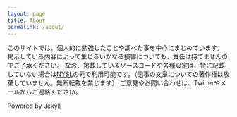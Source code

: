```yaml
---
layout: page
title: About
permalink: /about/
---
```


このサイトでは、個人的に勉強したことや調べた事を中心にまとめています。
掲示している内容によって生じるいかなる損害についても、責任は持てませんのでご了承ください。
なお、掲載しているソースコードや各種設定は、特に記載していない場合は[NYSL](http://www.kmonos.net/nysl/)の元で利用可能です。（記事の文章についての著作権は放棄していません。無断転載を禁じます）
ご意見やお問い合わせは、Twitterやメールからご連絡ください。

Powered by [Jekyll](https://jekyllrb.com/)
